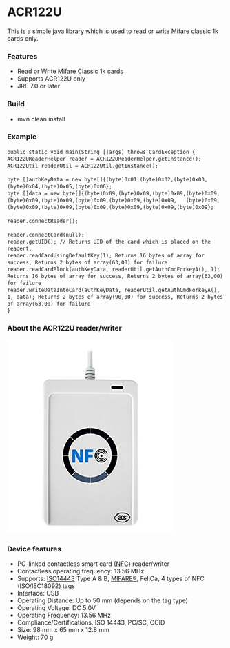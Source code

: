 # ACR122U

This is a simple java library which is used to read or write Mifare classic 1k cards only.

### Features
 * Read or Write Mifare Classic 1k cards
 * Supports ACR122U only
 * JRE 7.0 or later
 
### Build
 * mvn clean install

### Example
 	public static void main(String []args) throws CardException {
   	ACR122UReaderHelper reader = ACR122UReaderHelper.getInstance();
	ACR122Util readerUtil = ACR122Util.getInstance();

	byte []authKeyData = new byte[]{(byte)0x01,(byte)0x02,(byte)0x03,(byte)0x04,(byte)0x05,(byte)0x06};
	byte []data = new byte[]{(byte)0x09,(byte)0x09,(byte)0x09,(byte)0x09,(byte)0x09,(byte)0x09,(byte)0x09,(byte)0x09,(byte)0x09,   (byte)0x09,(byte)0x09,(byte)0x09,(byte)0x09,(byte)0x09,(byte)0x09,(byte)0x09};

	reader.connectReader();

	reader.connectCard(null);
	reader.getUID(); // Returns UID of the card which is placed on the readert.
	reader.readCardUsingDefaultKey(1); Returns 16 bytes of array for success, Returns 2 bytes of array(63,00) for failure
	reader.readCardBlock(authKeyData, readerUtil.getAuthCmdForkeyA(), 1); Returns 16 bytes of array for success, Returns 2 bytes of array(63,00) for failure
	reader.writeDataIntoCard(authKeyData, readerUtil.getAuthCmdForkeyA(), 1, data); Returns 2 bytes of array(90,00) for success, Returns 2 bytes of array(63,00) for failure
	}

### About the ACR122U reader/writer

![ACR122U NFC reader/writer](res/reader.png?raw=true)


### Device features

  * PC-linked contactless smart card ([NFC](http://en.wikipedia.org/wiki/Near_field_communication)) reader/writer
  * Contactless operating frequency: 13.56 MHz
  * Supports: [ISO14443](http://en.wikipedia.org/wiki/ISO/IEC_14443) Type A & B, [MIFARE®](http://en.wikipedia.org/wiki/MIFARE), FeliCa, 4 types of NFC (ISO/IEC18092) tags
  * Interface: USB
  * Operating Distance: Up to 50 mm (depends on the tag type)
  * Operating Voltage: DC 5.0V
  * Operating Frequency: 13.56 MHz
  * Compliance/Certifications: ISO 14443, PC/SC, CCID
  * Size: 98 mm x 65 mm x 12.8 mm
  * Weight: 70 g


